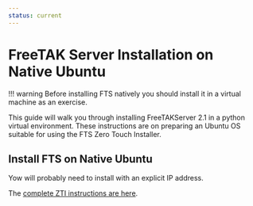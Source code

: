 ```yaml
---
status: current
---
```


# FreeTAK Server Installation on Native Ubuntu

!!! warning
    Before installing FTS natively you should install it in a virtual machine as an exercise.
    
This guide will walk you through installing FreeTAKServer 2.1 in a python virtual environment.
These instructions are on preparing an Ubuntu OS suitable for using the FTS Zero Touch Installer.

## Install FTS on Native Ubuntu

Yow will probably need to install with an explicit IP address.

The [complete ZTI instructions are here](../../mechanism/Ansible/ZeroTouchInstall.md).
